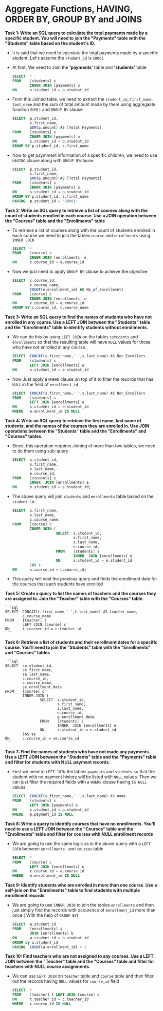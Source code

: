 # Aggregate Functions, HAVING, ORDER BY, GROUP BY and JOINS

**Task 1: Write an SQL query to calculate the total payments made by a specific student. You will need to join the "Payments" table with the "Students" table based on the student's ID.**

- It is said that we need to calculate the total payments made by a specific student.
Let's assume the `student_id` is `S0001`

- At first, We need to Join the **'payments'** table and **'students'** table

    ```sql
    SELECT  *
    FROM    [students] s 
            INNER JOIN [payments] p
    ON      s.student_id = p.student_id
    ```
- From this Joined table, we need to extract the `student_id`, `first_name`, `last_name` and the sum of total amount made by them using aggregaate function `SUM()` and `GROUP BY` clause

    ```sql
    SELECT  p.student_id,
            s.first_name, 
            SUM(p.amount) AS [Total Payments]
    FROM    [students] s 
            INNER JOIN [payments] p
    ON      s.student_id = p.student_id
    GROUP BY p.student_id, s.first_name
     ```

- Now to get paymment information of a specific children, we need to use `HAVING` clause along with `GROUP BY`clause

    ```sql
    SELECT  p.student_id, 
            s.first_name, 
            SUM(p.amount) AS [Total Payments]
    FROM    [students] s 
            INNER JOIN [payments] p
    ON      s.student_id = p.student_id
    GROUP BY p.student_id, s.first_name
    HAVING  p.student_id = 'S0001'
    ```

**Task 2: Write an SQL query to retrieve a list of courses along with the count of students enrolled in each course. Use a JOIN operation between the "Courses" table and the "Enrollments" table**

- To retrieve a list of courses along with the count of students enrolled in each course we need to join the tables `course` and `enrollments` using `INNER JOIN`

    ```sql
    SELECT  *
    FROM    [course] c  
            INNER JOIN [enrollments] e
    ON      c.course_id = e.course_id
    ```

- Now we just need to apply `GROUP BY` clause to achieve the objective

    ```sql
    SELECT  c.course_id, 
            c.course_name, 
            COUNT(e.enrollment_id) AS No_of_Enrollments
    FROM    [course] c  
            INNER JOIN [enrollments] e
    ON      c.course_id = e.course_id
    GROUP BY c.course_id, c.course_name
    ```

**Task 3: Write an SQL query to find the names of students who have not enrolled in any course. Use a LEFT JOIN between the "Students" table and the "Enrollments" table to identify students without enrollments.**

- We can do this by using `LEFT JOIN` on the tables `sstudents` and `enrollments` so that the resulting table will have `NULL` values for those who have not enrolled in any course.
    ```sql
    SELECT  CONCAT(s.first_name,' ',s.last_name) AS Non_Enrollers
    FROM    [students] s 
            LEFT JOIN [enrollments] e
    ON      s.student_id = e.student_id
    ```
- Now Just apply a `WHERE` clause on top of it to filter the records that has `NULL` in the field of `enrollment_id`

    ```sql
    SELECT  CONCAT(s.first_name,' ',s.last_name) AS Non_Enrollers
    FROM    [students] s 
            LEFT JOIN [enrollments] e
    ON      s.student_id = e.student_id
    WHERE   e.enrollment_id IS NULL
    ```
**Task 4: Write an SQL query to retrieve the first name, last name of students, and the names of the courses they are enrolled in. Use JOIN operations between the "Students" table and the "Enrollments" and "Courses" tables.**

- Since, this operation requires Joining of more than two tables, we need to do them using sub-query


    ```sql
    SELECT  s.student_id, 
            s.first_name, 
            s.last_name, 
            e.course_id, 
	FROM    [students] s 
            INNER  JOIN [enrollments] e
	ON      s.student_id = e.student_id;
    ```
- The above query will join `students` and `enrollments` table based on the `student_id`. 


    ```sql
    SELECT  s.first_name, 
            s.last_name,
            c.course_name, 
    FROM    [course] c 
            INNER JOIN (
						SELECT  s.student_id, 
                                s.first_name, 
                                s.last_name, 
                                e.course_id, 
						FROM    [students] s 
                                INNER  JOIN [enrollments] e
						ON      s.student_id = e.student_id
            )AS s
    ON      s.course_id = c.course_id;
    ```
- This query will nest the previous query and finds the enrollment date for the courses that each students have enrolled

**Task 5: Create a query to list the names of teachers and the courses they are assigned to. Join the "Teacher" table with the "Courses" table.**

    ```sql
    SELECT	CONCAT(t.first_name,' ',t.last_name) AS teacher_name, 
		    c.course_name
    FROM	[teacher] t 
		    LEFT JOIN [course] c
    ON		t.teacher_id = c.teacher_id
    ```
**Task 6: Retrieve a list of students and their enrollment dates for a specific course. You'll need to join the "Students" table with the "Enrollments" and "Courses" tables**

    ```sql
    SELECT	se.student_id, 
		    se.first_name, 
		    se.last_name,
		    c.course_id, 
		    c.course_name, 
		    se.enrollment_date
    FROM	[course] c 
		    INNER JOIN (
					SELECT	s.student_id, 
							s.first_name, 
							s.last_name, 
							e.course_id, 
							e.enrollment_date
					FROM	[students] s 
							INNER  JOIN [enrollments] e
					ON		s.student_id = e.student_id
            )AS se
    ON		c.course_id = se.course_id
    ```

**Task 7: Find the names of students who have not made any payments. Use a LEFT JOIN between the "Students" table and the "Payments" table and filter for students with NULL payment records.**

- First we need to `LEFT JOIN` the tables `payments` and `students` so that the student with no payment history will be listed with `NULL` values. Then we can just filter the required fields with a `WHERE` clause  having `IS NULL` values

    ```sql
    SELECT  CONCAT(s.first_name,' ',s.last_name) AS name
    FROM    [students] s 
            LEFT JOIN [payments] p
    ON      s.student_id = p.student_id
    WHERE   p.payment_id IS NULL
    ```

**Task 8: Write a query to identify courses that have no enrollments. You'll need to use a LEFT JOIN between the "Courses" table and the "Enrollments" table and filter for courses with NULL enrollment records**

- We are going to use the same logic as in the above query with a `LEFT JOIN` between `enrollments ` and `courses` table

    ```sql
    SELECT  *
    FROM    [course] c 
            LEFT JOIN [enrollments] e
    ON      c.course_id = e.course_id
    WHERE   e.enrollment_id IS NULL
    ```

**Task 9: Identify students who are enrolled in more than one course. Use a self-join on the "Enrollments" table to find students with multiple enrollment records**

- We are going to use `INNER JOIN` to join the tables `enrollments` and then just simply find the records with occurence of `enrollment_id` more than once ( With the help of `GROUP BY`)

    ```sql
    SELECT	a.student_id
    FROM	[enrollments] a 
		    JOIN [enrollments] b
    ON		a.student_id = b.student_id
    GROUP by a.student_id
    HAVING	COUNT(a.enrollment_id) > 1
    ```
**Task 10: Find teachers who are not assigned to any courses. Use a LEFT JOIN between the "Teacher" table and the "Courses" table and filter for teachers with NULL course assignments.**

- We can use `LEFT JOIN` on `teacher` table and `course` table and then filter out the records having `NULL` values  for `course_id` field

    ```sql
    SELECT  * 
    FROM    [teacher] t LEFT JOIN [course] c
    ON      t.teacher_id = c.teacher_id
    WHERE   c.course_id IS NULL
    ```

